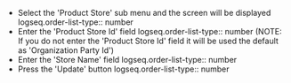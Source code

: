 - Select the 'Product Store' sub menu and the screen will be displayed
  logseq.order-list-type:: number
- Enter the 'Product Store Id' field
  logseq.order-list-type:: number
  (NOTE: If you do not enter the 'Product Store Id' field it will be used the default as 'Organization Party Id')
- Enter the 'Store Name' field
  logseq.order-list-type:: number
- Press the 'Update' button
  logseq.order-list-type:: number